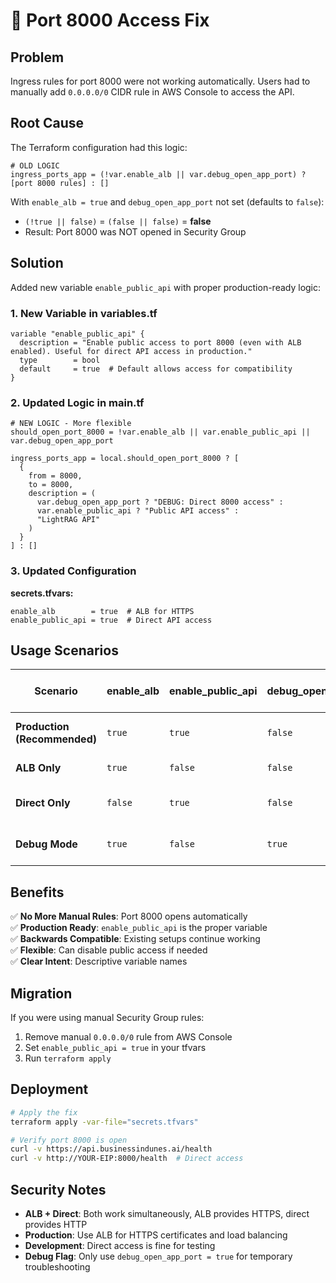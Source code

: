 # 🔧 Port 8000 Access Fix

## Problem
Ingress rules for port 8000 were not working automatically. Users had to manually add `0.0.0.0/0` CIDR rule in AWS Console to access the API.

## Root Cause
The Terraform configuration had this logic:
```hcl
# OLD LOGIC
ingress_ports_app = (!var.enable_alb || var.debug_open_app_port) ? [port 8000 rules] : []
```

With `enable_alb = true` and `debug_open_app_port` not set (defaults to `false`):
- `(!true || false)` = `(false || false)` = **false**
- Result: Port 8000 was NOT opened in Security Group

## Solution
Added new variable `enable_public_api` with proper production-ready logic:

### 1. New Variable in variables.tf
```hcl
variable "enable_public_api" {
  description = "Enable public access to port 8000 (even with ALB enabled). Useful for direct API access in production."
  type        = bool
  default     = true  # Default allows access for compatibility
}
```

### 2. Updated Logic in main.tf
```hcl
# NEW LOGIC - More flexible
should_open_port_8000 = !var.enable_alb || var.enable_public_api || var.debug_open_app_port

ingress_ports_app = local.should_open_port_8000 ? [
  { 
    from = 8000, 
    to = 8000, 
    description = (
      var.debug_open_app_port ? "DEBUG: Direct 8000 access" : 
      var.enable_public_api ? "Public API access" : 
      "LightRAG API"
    )
  }
] : []
```

### 3. Updated Configuration
**secrets.tfvars:**
```hcl
enable_alb        = true  # ALB for HTTPS
enable_public_api = true  # Direct API access
```

## Usage Scenarios

| Scenario | enable_alb | enable_public_api | debug_open_app_port | Port 8000 Access |
|----------|------------|-------------------|-------------------|------------------|
| **Production (Recommended)** | `true` | `true` | `false` | ✅ Both ALB + Direct |
| **ALB Only** | `true` | `false` | `false` | ✅ ALB Only |
| **Direct Only** | `false` | `true` | `false` | ✅ Direct Only |
| **Debug Mode** | `true` | `false` | `true` | ✅ Debug Access |

## Benefits

✅ **No More Manual Rules**: Port 8000 opens automatically  
✅ **Production Ready**: `enable_public_api` is the proper variable  
✅ **Backwards Compatible**: Existing setups continue working  
✅ **Flexible**: Can disable public access if needed  
✅ **Clear Intent**: Descriptive variable names  

## Migration

If you were using manual Security Group rules:
1. Remove manual `0.0.0.0/0` rule from AWS Console
2. Set `enable_public_api = true` in your tfvars
3. Run `terraform apply`

## Deployment

```bash
# Apply the fix
terraform apply -var-file="secrets.tfvars"

# Verify port 8000 is open
curl -v https://api.businessindunes.ai/health
curl -v http://YOUR-EIP:8000/health  # Direct access
```

## Security Notes

- **ALB + Direct**: Both work simultaneously, ALB provides HTTPS, direct provides HTTP
- **Production**: Use ALB for HTTPS certificates and load balancing
- **Development**: Direct access is fine for testing
- **Debug Flag**: Only use `debug_open_app_port = true` for temporary troubleshooting